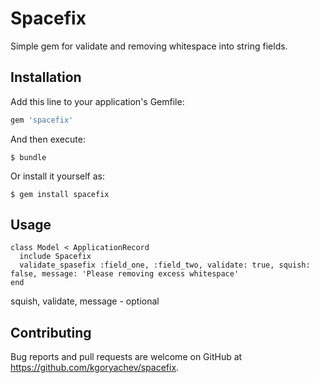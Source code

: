 # Spacefix
Simple gem for validate and removing whitespace into string fields.

## Installation

Add this line to your application's Gemfile:

```ruby
gem 'spacefix'
```

And then execute:

    $ bundle

Or install it yourself as:

    $ gem install spacefix

## Usage

```
class Model < ApplicationRecord
  include Spacefix
  validate_spasefix :field_one, :field_two, validate: true, squish: false, message: 'Please removing excess whitespace'
end
```

squish, validate, message - optional

## Contributing

Bug reports and pull requests are welcome on GitHub at https://github.com/kgoryachev/spacefix.
